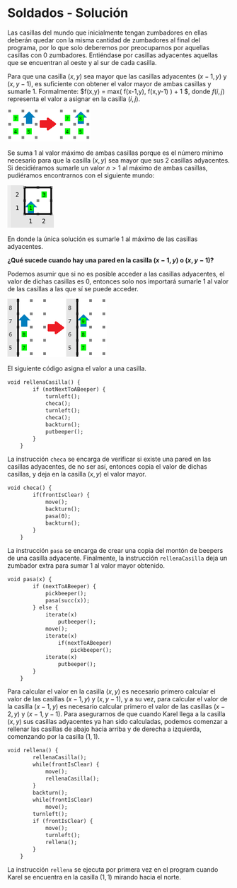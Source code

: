 # Soldados - Solución

Las casillas del mundo que inicialmente tengan zumbadores en ellas deberán quedar con la misma cantidad de zumbadores al final del programa, por lo que solo deberemos por preocuparnos por aquellas casillas con 0 zumbadores. Entiéndase por casillas adyacentes aquellas que se encuentran al oeste y al sur de cada casilla.

Para que una casilla $(x,y)$ sea mayor que las casillas adyacentes $(x-1,y)$ y $(x,y-1)$, es suficiente con obtener el valor mayor de ambas casillas y sumarle 1. Formalmente: $f(x,y) = max( f(x-1,y), f(x,y-1) ) + 1 $, donde $f(i,j)$ representa el valor a asignar en la casilla $(i,j)$.

![1](1.png)

Se suma 1 al valor máximo de ambas casillas porque es el número mínimo necesario para que la casilla $(x,y)$ sea mayor que sus 2 casillas adyacentes. Si decidiéramos sumarle un valor $n > 1$ al máximo de ambas casillas, pudiéramos encontrarnos con el siguiente mundo:

![2](2.png)

En donde la única solución es sumarle 1 al máximo de las casillas adyacentes.

<b>¿Qué sucede cuando hay una pared en la casilla $(x-1,y)$ o $(x,y-1)$?</b>

Podemos asumir que si no es posible acceder a las casillas adyacentes, el valor de dichas casillas es 0, entonces solo nos importará sumarle 1 al valor de las casillas a las que sí se puede acceder.

![3](3.png)

El siguiente código asigna el valor a una casilla.

```
void rellenaCasilla() {
        if (notNextToABeeper) {
            turnleft();
            checa();
            turnleft();
            checa();
            backturn();
            putbeeper();
        }
    }
```

La instrucción ```checa``` se encarga de verificar si existe una pared en las casillas adyacentes, de no ser así, entonces copia el valor de dichas casillas, y deja en la casilla $(x,y)$ el valor mayor.

```
void checa() {
        if(frontIsClear) {
            move();
            backturn();
            pasa(0);
            backturn();
        }
    }
```

La instrucción ```pasa``` se encarga de crear una copia del montón de beepers de una casilla adyacente. Finalmente, la instrucción ```rellenaCasilla``` deja un zumbador extra para sumar 1 al valor mayor obtenido.

```
void pasa(x) {
        if (nextToABeeper) {
            pickbeeper();
            pasa(succ(x));
        } else {
            iterate(x)
                putbeeper();
            move();
            iterate(x)
                if(nextToABeeper)
                    pickbeeper();
            iterate(x)
                putbeeper();
        }
    }
```

Para calcular el valor en la casilla $(x,y)$ es necesario primero calcular el valor de las casillas $(x-1,y)$ y $(x,y-1)$, y a su vez, para calcular el valor de la casilla $(x-1,y)$ es necesario calcular primero el valor de las casillas $(x-2,y)$ y $(x-1,y-1)$. Para asegurarnos de que cuando Karel llega a la casilla $(x,y)$ sus casillas adyacentes ya han sido calculadas, podemos comenzar a rellenar las casillas de abajo hacia arriba y de derecha a izquierda, comenzando por la casilla $(1,1)$. 

```
void rellena() {
        rellenaCasilla();
        while(frontIsClear) {
            move();
            rellenaCasilla();
        }
        backturn();
        while(frontIsClear)
            move();
        turnleft();
        if (frontIsClear) {
            move();
            turnleft();
            rellena();
        }
    }
```

La instrucción ```rellena``` se ejecuta por primera vez en el program cuando Karel se encuentra en la casilla $(1,1)$ mirando hacia el norte.

